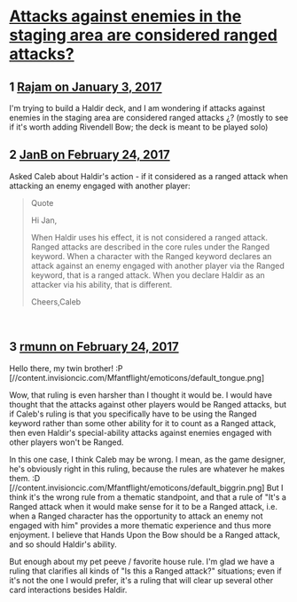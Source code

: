 # [Attacks against enemies in the staging area are considered ranged attacks?](https://community.fantasyflightgames.com/topic/238535-attacks-against-enemies-in-the-staging-area-are-considered-ranged-attacks/)

## 1 [Rajam on January 3, 2017](https://community.fantasyflightgames.com/topic/238535-attacks-against-enemies-in-the-staging-area-are-considered-ranged-attacks/?do=findComment&comment=2568503)

I'm trying to build a Haldir deck, and I am wondering if attacks against enemies in the staging area are considered ranged attacks ¿? (mostly to see if it's worth adding Rivendell Bow; the deck is meant to be played solo)

## 2 [JanB on February 24, 2017](https://community.fantasyflightgames.com/topic/238535-attacks-against-enemies-in-the-staging-area-are-considered-ranged-attacks/?do=findComment&comment=2655506)

Asked Caleb about Haldir's action - if it considered as a ranged attack when attacking an enemy engaged with another player:

> Quote
> 
> Hi Jan,
> 
> When Haldir uses his effect, it is not considered a ranged attack. Ranged attacks are described in the core rules under the Ranged keyword. When a character with the Ranged keyword declares an attack against an enemy engaged with another player via the Ranged keyword, that is a ranged attack. When you declare Haldir as an attacker via his ability, that is different.
> 
> Cheers,Caleb

 

## 3 [rmunn on February 24, 2017](https://community.fantasyflightgames.com/topic/238535-attacks-against-enemies-in-the-staging-area-are-considered-ranged-attacks/?do=findComment&comment=2655636)

Hello there, my twin brother! :P [//content.invisioncic.com/Mfantflight/emoticons/default_tongue.png]

Wow, that ruling is even harsher than I thought it would be. I would have thought that the attacks against other players would be Ranged attacks, but if Caleb's ruling is that you specifically have to be using the Ranged keyword rather than some other ability for it to count as a Ranged attack, then even Haldir's special-ability attacks against enemies engaged with other players won't be Ranged.

In this one case, I think Caleb may be wrong. I mean, as the game designer, he's obviously right in this ruling, because the rules are whatever he makes them. :D [//content.invisioncic.com/Mfantflight/emoticons/default_biggrin.png] But I think it's the wrong rule from a thematic standpoint, and that a rule of "It's a Ranged attack when it would make sense for it to be a Ranged attack, i.e. when a Ranged character has the opportunity to attack an enemy not engaged with him" provides a more thematic experience and thus more enjoyment. I believe that Hands Upon the Bow should be a Ranged attack, and so should Haldir's ability.

But enough about my pet peeve / favorite house rule. I'm glad we have a ruling that clarifies all kinds of "Is this a Ranged attack?" situations; even if it's not the one I would prefer, it's a ruling that will clear up several other card interactions besides Haldir.

